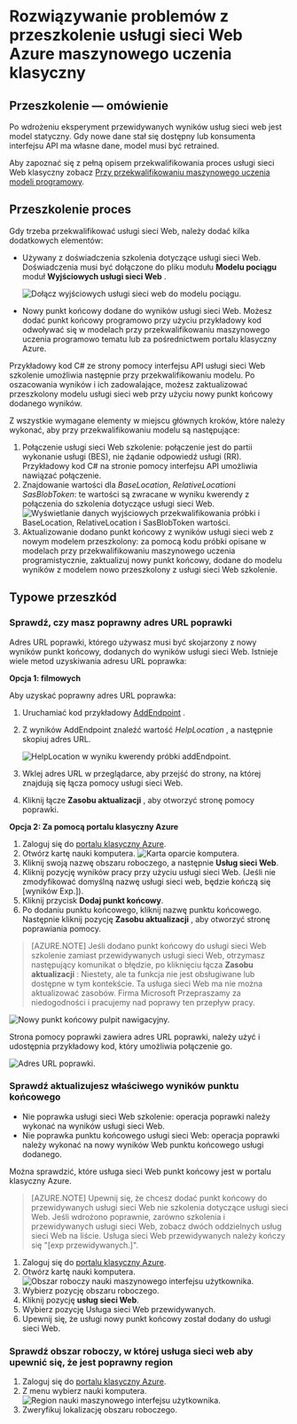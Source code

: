 <properties
    pageTitle="Rozwiązywanie problemów z Retraining usługi sieci Web Azure maszynowego uczenia klasyczny | Microsoft Azure"
    description="Identyfikowanie i poprawianie typowych problemów encounted podczas usługi sieci Web Azure maszynowego uczenia się szkoleniem modelu."
    services="machine-learning"
    documentationCenter=""
    authors="VDonGlover"
   manager="raymondl"
    editor=""/>

<tags
    ms.service="machine-learning"
    ms.workload="data-services"
    ms.tgt_pltfrm="na"
    ms.devlang="na"
    ms.topic="article"
    ms.date="10/05/2016"
    ms.author="v-donglo"/>

# <a name="troubleshooting-the-retraining-of-an-azure-machine-learning-classic-web-service"></a>Rozwiązywanie problemów z przeszkolenie usługi sieci Web Azure maszynowego uczenia klasyczny

## <a name="retraining-overview"></a>Przeszkolenie — omówienie

Po wdrożeniu eksperyment przewidywanych wyników usług sieci web jest model statyczny. Gdy nowe dane stał się dostępny lub konsumenta interfejsu API ma własne dane, model musi być retrained. 

Aby zapoznać się z pełną opisem przekwalifikowania proces usługi sieci Web klasyczny zobacz [Przy przekwalifikowaniu maszynowego uczenia modeli programowy](machine-learning-retrain-models-programmatically.md).

## <a name="retraining-process"></a>Przeszkolenie proces

Gdy trzeba przekwalifikować usługi sieci Web, należy dodać kilka dodatkowych elementów:

* Używany z doświadczenia szkolenia dotyczące usługi sieci Web. Doświadczenia musi być dołączone do pliku modułu **Modelu pociągu** moduł **Wyjściowych usługi sieci Web** .  

    ![Dołącz wyjściowych usługi sieci web do modelu pociągu.][image1]

* Nowy punkt końcowy dodane do wyników usługi sieci Web.  Możesz dodać punkt końcowy programowo przy użyciu przykładowy kod odwoływać się w modelach przy przekwalifikowaniu maszynowego uczenia programowo tematu lub za pośrednictwem portalu klasyczny Azure.

Przykładowy kod C# ze strony pomocy interfejsu API usługi sieci Web szkolenie umożliwia następnie przy przekwalifikowaniu modelu. Po oszacowania wyników i ich zadowalające, możesz zaktualizować przeszkolony modelu usługi sieci web przy użyciu nowy punkt końcowy dodanego wyników.

Z wszystkie wymagane elementy w miejscu głównych kroków, które należy wykonać, aby przy przekwalifikowaniu modelu są następujące:

1.  Połączenie usługi sieci Web szkolenie: połączenie jest do partii wykonanie usługi (BES), nie żądanie odpowiedź usługi (RR). Przykładowy kod C# na stronie pomocy interfejsu API umożliwia nawiązać połączenie. 
2.  Znajdowanie wartości dla *BaseLocation*, *RelativeLocation*i *SasBlobToken*: te wartości są zwracane w wyniku kwerendy z połączenia do szkolenia dotyczące usługi sieci Web. 
      ![Wyświetlanie danych wyjściowych przekwalifikowania próbki i BaseLocation, RelativeLocation i SasBlobToken wartości.][image6]
3.  Aktualizowanie dodano punkt końcowy z wyników usługi sieci web z nowym modelem przeszkolony: za pomocą kodu próbki opisane w modelach przy przekwalifikowaniu maszynowego uczenia programistycznie, zaktualizuj nowy punkt końcowy, dodane do modelu wyników z modelem nowo przeszkolony z usługi sieci Web szkolenie.

## <a name="common-obstacles"></a>Typowe przeszkód

### <a name="check-to-see-if-you-have-the-correct-patch-url"></a>Sprawdź, czy masz poprawny adres URL poprawki

Adres URL poprawki, którego używasz musi być skojarzony z nowy wyników punkt końcowy, dodanych do wyników usługi sieci Web. Istnieje wiele metod uzyskiwania adresu URL poprawka:

**Opcja 1: filmowych**

Aby uzyskać poprawny adres URL poprawka:

1.  Uruchamiać kod przykładowy [AddEndpoint](https://github.com/raymondlaghaeian/AML_EndpointMgmt/blob/master/Program.cs) .
2.  Z wyników AddEndpoint znaleźć wartość *HelpLocation* , a następnie skopiuj adres URL.

    ![HelpLocation w wyniku kwerendy próbki addEndpoint.][image2]

3.  Wklej adres URL w przeglądarce, aby przejść do strony, na której znajdują się łącza pomocy usługi sieci Web.
4.  Kliknij łącze **Zasobu aktualizacji** , aby otworzyć stronę pomocy poprawki.

**Opcja 2: Za pomocą portalu klasyczny Azure**

1.  Zaloguj się do [portalu klasyczny Azure](https://manage.windowsazure.com).
2.  Otwórz kartę nauki komputera. 
     ![Karta oparcie komputera.][image4]
3.  Kliknij swoją nazwę obszaru roboczego, a następnie **Usług sieci Web**.
4.  Kliknij pozycję wyników pracy przy użyciu usługi sieci Web. (Jeśli nie zmodyfikować domyślną nazwę usługi sieci web, będzie kończą się [wyników Exp.]).
5.  Kliknij przycisk **Dodaj punkt końcowy**.
6.  Po dodaniu punktu końcowego, kliknij nazwę punktu końcowego. Następnie kliknij pozycję **Zasobu aktualizacji** , aby otworzyć stronę poprawiania pomocy.

>[AZURE.NOTE] Jeśli dodano punkt końcowy do usługi sieci Web szkolenie zamiast przewidywanych usługi sieci Web, otrzymasz następujący komunikat o błędzie, po kliknięciu łącza **Zasobu aktualizacji** : Niestety, ale ta funkcja nie jest obsługiwane lub dostępne w tym kontekście. Ta usługa sieci Web ma nie można aktualizować zasobów. Firma Microsoft Przepraszamy za niedogodności i pracujemy nad poprawy ten przepływ pracy.

![Nowy punkt końcowy pulpit nawigacyjny.][image3]

Strona pomocy poprawki zawiera adres URL poprawki, należy użyć i udostępnia przykładowy kod, który umożliwia połączenie go.

![Adres URL poprawki.][image5]

### <a name="check-to-see-that-you-are-updating-the-correct-scoring-endpoint"></a>Sprawdź aktualizujesz właściwego wyników punktu końcowego

* Nie poprawka usługi sieci Web szkolenie: operacja poprawki należy wykonać na wyników usługi sieci Web.
* Nie poprawka punktu końcowego usługi sieci Web: operacja poprawki należy wykonać na nowy wyników Web punktu końcowego usługi dodanego.

Można sprawdzić, które usługa sieci Web punkt końcowy jest w portalu klasyczny Azure. 

>[AZURE.NOTE] Upewnij się, że chcesz dodać punkt końcowy do przewidywanych usługi sieci Web nie szkolenia dotyczące usługi sieci Web. Jeśli wdrożono poprawnie, zarówno szkolenia i przewidywanych usługi sieci Web, zobacz dwóch oddzielnych usług sieci Web na liście. Usługa sieci Web przewidywanych należy kończy się "[exp przewidywanych.]".

1.  Zaloguj się do [portalu klasyczny Azure](https://manage.windowsazure.com).
2.  Otwórz kartę nauki komputera. 
     ![Obszar roboczy nauki maszynowego interfejsu użytkownika.][image4]
3.  Wybierz pozycję obszaru roboczego.
4.  Kliknij pozycję **usług sieci Web**.
5.  Wybierz pozycję Usługa sieci Web przewidywanych.
6.  Upewnij się, że usługi nowy punkt końcowy został dodany do usługi sieci Web.

### <a name="check-the-workspace-that-your-web-service-is-in-to-ensure-it-is-in-the-correct-region"></a>Sprawdź obszar roboczy, w której usługa sieci web aby upewnić się, że jest poprawny region

1.  Zaloguj się do [portalu klasyczny Azure](https://manage.windowsazure.com).
2.  Z menu wybierz nauki komputera.
      ![Region nauki maszynowego interfejsu użytkownika.][image4]
3.  Zweryfikuj lokalizację obszaru roboczego.

<!-- Image Links -->

[image1]: ./media/machine-learning-troubleshooting-retraining-a-model/ml-studio-tm-connnected-to-web-service-out.png
[image2]: ./media/machine-learning-troubleshooting-retraining-a-model/addEndpoint-output.png
[image3]: ./media/machine-learning-troubleshooting-retraining-a-model/azure-portal-update-resource.png
[image4]: ./media/machine-learning-troubleshooting-retraining-a-model/azure-portal-machine-learning-tab.png
[image5]: ./media/machine-learning-troubleshooting-retraining-a-model/ml-help-page-patch-url.png
[image6]: ./media/machine-learning-troubleshooting-retraining-a-model/retraining-output.png
[image7]: ./media/machine-learning-troubleshooting-retraining-a-model/web-services-tab.png